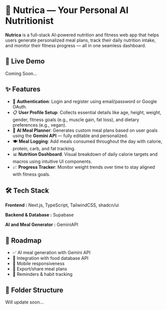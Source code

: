 # 🥗 Nutrica — Your Personal AI Nutritionist

**Nutrica** is a full-stack AI-powered nutrition and fitness web app that helps users generate personalized meal plans, track their daily nutrition intake, and monitor their fitness progress — all in one seamless dashboard.

## 🔗 Live Demo  
Coming Soon...

## ✨ Features

- 🔐 **Authentication**: Login and register using email/password or Google OAuth.
- 📋 **User Profile Setup**: Collects essential details like age, height, weight, gender, fitness goals (e.g., muscle gain, fat loss), and dietary preferences (e.g., vegan).
- 🧠 **AI Meal Planner**: Generates custom meal plans based on user goals using the **Gemini API** — fully editable and personalized.
- 🍽️ **Meal Logging**: Add meals consumed throughout the day with calorie, protein, carb, and fat tracking.
- 📊 **Nutrition Dashboard**: Visual breakdown of daily calorie targets and macros using intuitive UI components.
- 📈 **Progress Tracker**: Monitor weight trends over time to stay aligned with fitness goals.

## 🛠 Tech Stack
**Frontend :** Next.js, TypeScript, TailwindCSS, shadcn/ui

**Backend & Database :** Supabase

**AI and Meal Generator :** GeminiAPI

## 🚧 Roadmap

- ✅ AI meal generation with Gemini API  
- 🔄 Integration with food database API  
- 📱 Mobile responsiveness  
- 🧾 Export/share meal plans  
- 🔔 Reminders & habit tracking

## 📂 Folder Structure
Will update soon...
